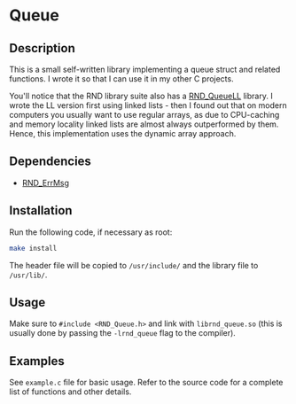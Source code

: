 # Queue

## Description

This is a small self-written library implementing a queue struct and related functions.
I wrote it so that I can use it in my other C projects.

You'll notice that the RND library suite also has a [RND\_QueueLL](https://github.com/randoragon/randoutils/tree/master/c-libs/queueLL)
library. I wrote the LL version first using linked lists - then I found out that on modern computers
you usually want to use regular arrays, as due to CPU-caching and memory locality linked lists are
almost always outperformed by them. Hence, this implementation uses the dynamic array approach.

## Dependencies

- [RND\_ErrMsg](https://github.com/randoragon/randoutils/tree/master/c-libs/errmsg)

## Installation

Run the following code, if necessary as root:

```sh
make install
```

The header file will be copied to `/usr/include/` and the library file to `/usr/lib/`.

## Usage

Make sure to `#include <RND_Queue.h>` and link with `librnd_queue.so` (this is usually
done by passing the `-lrnd_queue` flag to the compiler).

## Examples

See `example.c` file for basic usage. Refer to the source code for a complete list of functions
and other details.
